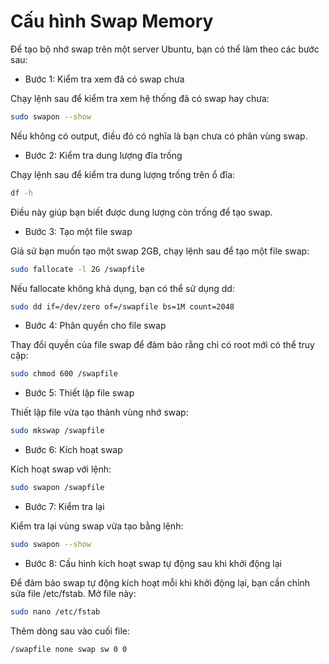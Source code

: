 # Cấu hình Swap Memory

Để tạo bộ nhớ swap trên một server Ubuntu, bạn có thể làm theo các bước sau:

* Bước 1: Kiểm tra xem đã có swap chưa

Chạy lệnh sau để kiểm tra xem hệ thống đã có swap hay chưa:

```Bash
sudo swapon --show
```

Nếu không có output, điều đó có nghĩa là bạn chưa có phân vùng swap.

* Bước 2: Kiểm tra dung lượng đĩa trống

Chạy lệnh sau để kiểm tra dung lượng trống trên ổ đĩa:

```Bash
df -h
```

Điều này giúp bạn biết được dung lượng còn trống để tạo swap.

* Bước 3: Tạo một file swap

Giả sử bạn muốn tạo một swap 2GB, chạy lệnh sau để tạo một file swap:

```Bash
sudo fallocate -l 2G /swapfile
```

Nếu fallocate không khả dụng, bạn có thể sử dụng dd:

```Bash
sudo dd if=/dev/zero of=/swapfile bs=1M count=2048
```

* Bước 4: Phân quyền cho file swap

Thay đổi quyền của file swap để đảm bảo rằng chỉ có root mới có thể truy cập:

```Bash
sudo chmod 600 /swapfile
```

* Bước 5: Thiết lập file swap

Thiết lập file vừa tạo thành vùng nhớ swap:

```Bash
sudo mkswap /swapfile
```

* Bước 6: Kích hoạt swap

Kích hoạt swap với lệnh:

```Bash
sudo swapon /swapfile
```

* Bước 7: Kiểm tra lại

Kiểm tra lại vùng swap vừa tạo bằng lệnh:

```Bash
sudo swapon --show
```

* Bước 8: Cấu hình kích hoạt swap tự động sau khi khởi động lại

Để đảm bảo swap tự động kích hoạt mỗi khi khởi động lại, bạn cần chỉnh sửa file /etc/fstab. Mở file này:

```Bash
sudo nano /etc/fstab
```

Thêm dòng sau vào cuối file:

```Bash
/swapfile none swap sw 0 0
```
